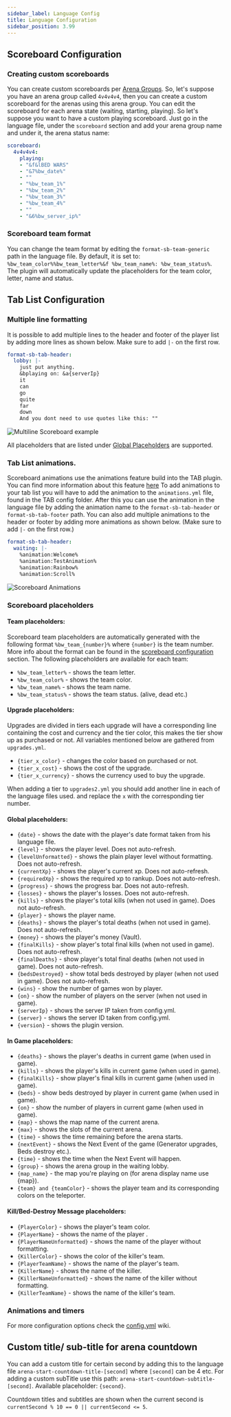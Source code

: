 ```yaml
---
sidebar_label: Language Config
title: Language Configuration
sidebar_position: 3.99
---
```

## Scoreboard Configuration
### Creating custom scoreboards
You can create custom scoreboards per [Arena Groups](../setup/arena-groups). So, let's suppose you have an arena group called `4v4v4v4`, then you can create a custom scoreboard for the arenas using this arena group. You can edit the scoreboard for each arena state (waiting, starting, playing). So let's suppose you want to have a custom playing scoreboard. Just go in the language file, under the `scoreboard` section and add your arena group name and under it, the arena status name:
```yaml
scoreboard:
  4v4v4v4:
    playing:
    - "&f&lBED WARS"
    - "&7%bw_date%"
    - ""
    - "%bw_team_1%"
    - "%bw_team_2%"
    - "%bw_team_3%"
    - "%bw_team_4%"
    - ""
    - "&6%bw_server_ip%"
```

### Scoreboard team format
You can change the team format by editing the `format-sb-team-generic` path in the language file. By default, it is set to: `%bw_team_color%%bw_team_letter%&f %bw_team_name%: %bw_team_status%`. The plugin will automatically update the placeholders for the team color, letter, name and status. 

## Tab List Configuration
### Multiple line formatting
It is possible to add multiple lines to the header and footer of the player list by adding more lines as shown below.
Make sure to add `|-` on the first row.
```yaml
format-sb-tab-header:
  lobby: |-
    just put anything.
    &bplaying on: &a{serverIp}
    it
    can
    go
    quite
    far 
    down
    And you dont need to use quotes like this: ""
```

![Multiline Scoreboard example](/uploads/scoreboard_example_multiline.png)

All placeholders that are listed under [Global Placeholders](#global-placeholders) are supported.

### Tab List animations.
Scoreboard animations use the animations feature build into the TAB plugin. You can find more information about this feature [here](https://github.com/NEZNAMY/TAB/wiki/Animations)
To add animations to your tab list you will have to add the animation to the `animations.yml` file, found in the TAB config folder. After this you can use the animation in the language file by adding the animation name to the `format-sb-tab-header` or `format-sb-tab-footer` path. You can also add multiple animations to the header or footer by adding more animations as shown below. (Make sure to add `|-` on the first row.)
```yaml
format-sb-tab-header:
  waiting: |-
    %animation:Welcome%
    %animation:TestAnimation%
    %animation:Rainbow%
    %animation:Scroll%
```
![Scoreboard Animations](/uploads/scoreboard_animated.gif)

### Scoreboard placeholders

#### Team placeholders:
Scoreboard team placeholders are automatically generated with the following format `%bw_team_{number}%` where `{number}` is the team number. More info about the format can be found in the [scoreboard configuration](#creating-custom-scoreboards) section. The following placeholders are available for each team:
- `%bw_team_letter%` - shows the team letter.
- `%bw_team_color%` - shows the team color.
- `%bw_team_name%` - shows the team name.
- `%bw_team_status%` - shows the team status. (alive, dead etc.)

#### Upgrade placeholders:
Upgrades are divided in tiers each upgrade will have a corresponding line containing the cost and currency and the tier color, this makes the tier show up as purchased or not. 
All variables mentioned below are gathered from `upgrades.yml`.
- `{tier_x_color}` - changes the color based on purchased or not.
- `{tier_x_cost}` - shows the cost of the upgrade.
- `{tier_x_currency}` - shows the currency used to buy the upgrade.

When adding a tier to `upgrades2.yml` you should add another line in each of the language files used. and replace the `x` with the corresponding tier number.

#### Global placeholders:
- `{date}` - shows the date with the player's date format taken from his language file.
- `{level}` - shows the player level. Does not auto-refresh.
- `{levelUnformatted}` - shows the plain player level without formatting. Does not auto-refresh.
- `{currentXp}` - shows the player's current xp. Does not auto-refresh.
- `{requiredXp}` - shows the required xp to rankup. Does not auto-refresh.
- `{progress}` - shows the progress bar. Does not auto-refresh.
- `{losses}` - shows the player's losses. Does not auto-refresh.
- `{kills}` - shows the player's total kills (when not used in game). Does not auto-refresh.
- `{player}` - shows the player name.
- `{deaths}` - shows the player's total deaths (when not used in game). Does not auto-refresh.
- `{money}` - shows the player's money (Vault).
- `{finalKills}` - show player's total final kills (when not used in game). Does not auto-refresh.
- `{finalDeaths}` - show player's total final deaths (when not used in game). Does not auto-refresh.
- `{bedsDestroyed}` - show total beds destroyed by player (when not used in game). Does not auto-refresh.
- `{wins}` - show the number of games won by player.
- `{on}` - show the number of players on the server (when not used in game).
- `{serverIp}` - shows the server IP taken from config.yml.
- `{server}` - shows the server ID taken from config.yml.
- `{version}` - shows the plugin version.

#### In Game placeholders:
- `{deaths}` - shows the player's deaths in current game (when used in game).
- `{kills}` - shows the player's kills in current game (when used in game).
- `{finalKills}` - show player's final kills in current game (when used in game).
- `{beds}` - show beds destroyed by player in current game (when used in game).
- `{on}` - show the number of players in current game (when used in game).
- `{map}` - shows the map name of the current arena.
- `{max}` - shows the slots of the current arena.
- `{time}` - shows the time remaining before the arena starts.
- `{nextEvent}` - shows the Next Event of the game (Generator upgrades, Beds destroy etc.).
- `{time}` - shows the time when the Next Event will happen.
- `{group}` - shows the arena group in the waiting lobby.
- `{map_name}` - the map you're playing on (for arena display name use {map}).
- `{team} and {teamColor}` - shows the player team and its corresponding colors on the teleporter.

#### Kill/Bed-Destroy Message placeholders:
- `{PlayerColor}` - shows the player's team color.
- `{PlayerName}` - shows the name of the player .
- `{PlayerNameUnformatted}` - shows the name of the player without formatting.
- `{KillerColor}` - shows the color of the killer's team.
- `{PlayerTeamName}` - shows the name of the player's team.
- `{KillerName}` - shows the name of the killer.
- `{KillerNameUnformatted}` - shows the name of the killer without formatting.
- `{KillerTeamName}` - shows the name of the killer's team.


### Animations and timers
For more configuration options check the [config.yml](main-configuration) wiki.


Custom title/ sub-title for arena countdown
---------
You can add a custom title for certain second by adding this to the language file `arena-start-countdown-title-[second]` where `[second]` can be 4 etc. For adding a custom subTitle use this path: `arena-start-countdown-subtitle-[second]`. Available placeholder: `{second}`.

Countdown titles and subtitles are shown when the current second is `currentSecond % 10 == 0 || currentSecond <= 5`.
